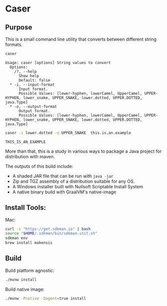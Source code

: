 Caser
=====

Purpose
-------

This is a small command line utility that converts between different string formats.

```bash 
caser
```
```
Usage: caser [options] String values to convert
  Options:
    /?, --help
      Show help
      Default: false
  * -i, --input-format
      Input format.
      Possible Values: [lower-hyphen, lowerCamel, UpperCamel, UPPER-HYPHEN, lower_snake, UPPER_SNAKE, lower.dotted, UPPER.DOTTED, java.Type]
  * -o, --output-format
      Output format.
      Possible Values: [lower-hyphen, lowerCamel, UpperCamel, UPPER-HYPHEN, lower_snake, UPPER_SNAKE, lower.dotted, UPPER.DOTTED, java.Type]

```

```bash
caser -i lower.dotted -o UPPER_SNAKE  this.is.an.example 
```
```
THIS_IS_AN_EXAMPLE
```

More than that, this is a study in various ways to package a Java project for distribution with maven.

The outputs of this build include:

 * A shaded JAR file that can be run with ``java -jar``
 * Zip and TGZ assembly of a distribution suitable for any OS.
 * A Windows installer built with Nullsoft Scriptable Install System
 * A native binary build with GraalVM's native-image


Install Tools:
--------------

Mac:

```bash
curl -s "https://get.sdkman.io" | bash
source "$HOME/.sdkman/bin/sdkman-init.sh"
sdkman env
brew install makensis 
```

Build
-----

Build platform agnostic:
```bash
./mvnw install
```

Build native image:
```bash
./mvnw -Pnative -Dagent=true install
```

